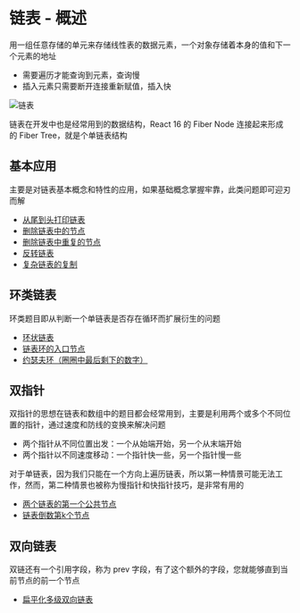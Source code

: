 # 链表 - 概述

用一组任意存储的单元来存储线性表的数据元素，一个对象存储着本身的值和下一个元素的地址

* 需要遍历才能查询到元素，查询慢
* 插入元素只需要断开连接重新赋值，插入快

![链表](https://notebook-images.oss-cn-chengdu.aliyuncs.com/data-structure/%E9%93%BE%E8%A1%A8.png)

链表在开发中也是经常用到的数据结构，React 16 的 Fiber Node 连接起来形成的 Fiber Tree，就是个单链表结构

## 基本应用

主要是对链表基本概念和特性的应用，如果基础概念掌握牢靠，此类问题即可迎刃而解

* [从尾到头打印链表](https://github.com/zg-zhang/notebook/blob/master/Interview/data-structure/%E9%93%BE%E8%A1%A8/%E4%BB%8E%E5%B0%BE%E5%88%B0%E5%A4%B4%E6%89%93%E5%8D%B0%E9%93%BE%E8%A1%A8.md)
* [删除链表中的节点](https://github.com/zg-zhang/notebook/blob/master/Interview/data-structure/%E9%93%BE%E8%A1%A8/%E5%88%A0%E9%99%A4%E9%93%BE%E8%A1%A8%E4%B8%AD%E7%9A%84%E8%8A%82%E7%82%B9.md)
* [删除链表中重复的节点](https://github.com/zg-zhang/notebook/blob/master/Interview/data-structure/%E9%93%BE%E8%A1%A8/%E5%88%A0%E9%99%A4%E9%93%BE%E8%A1%A8%E4%B8%AD%E9%87%8D%E5%A4%8D%E7%9A%84%E8%8A%82%E7%82%B9.md)
* [反转链表](https://github.com/zg-zhang/notebook/blob/master/Interview/data-structure/%E9%93%BE%E8%A1%A8/%E5%8F%8D%E8%BD%AC%E9%93%BE%E8%A1%A8.md)
* [复杂链表的复制](https://github.com/zg-zhang/notebook/blob/master/Interview/data-structure/%E9%93%BE%E8%A1%A8/%E5%A4%8D%E6%9D%82%E9%93%BE%E8%A1%A8%E7%9A%84%E5%A4%8D%E5%88%B6.md)

## 环类链表

环类题目即从判断一个单链表是否存在循环而扩展衍生的问题

* [环状链表](https://github.com/zg-zhang/notebook/blob/master/Interview/data-structure/%E9%93%BE%E8%A1%A8/%E7%8E%AF%E7%8A%B6%E9%93%BE%E8%A1%A8.md)
* [链表环的入口节点](https://github.com/zg-zhang/notebook/blob/master/Interview/data-structure/%E9%93%BE%E8%A1%A8/%E9%93%BE%E8%A1%A8%E4%B8%AD%E7%8E%AF%E7%9A%84%E5%85%A5%E5%8F%A3%E8%8A%82%E7%82%B9.md)
* [约瑟夫环（圈圈中最后剩下的数字）](https://github.com/zg-zhang/notebook/blob/master/Interview/data-structure/%E9%93%BE%E8%A1%A8/%E9%93%BE%E8%A1%A8%E5%80%92%E6%95%B0%E7%AC%ACk%E4%B8%AA%E8%8A%82%E7%82%B9.md)

## 双指针

双指针的思想在链表和数组中的题目都会经常用到，主要是利用两个或多个不同位置的指针，通过速度和防线的变换来解决问题

* 两个指针从不同位置出发：一个从始端开始，另一个从末端开始
* 两个指针以不同速度移动：一个指针快一些，另一个指针慢一些

对于单链表，因为我们只能在一个方向上遍历链表，所以第一种情景可能无法工作，然而，第二种情景也被称为慢指针和快指针技巧，是非常有用的

* [两个链表的第一个公共节点](https://github.com/zg-zhang/notebook/blob/master/Interview/data-structure/%E9%93%BE%E8%A1%A8/%E4%B8%A4%E4%B8%AA%E9%93%BE%E8%A1%A8%E7%9A%84%E7%AC%AC%E4%B8%80%E4%B8%AA%E5%85%AC%E5%85%B1%E8%8A%82%E7%82%B9.md)
* [链表倒数第k个节点](https://github.com/zg-zhang/notebook/blob/master/Interview/data-structure/%E9%93%BE%E8%A1%A8/%E9%93%BE%E8%A1%A8%E5%80%92%E6%95%B0%E7%AC%ACk%E4%B8%AA%E8%8A%82%E7%82%B9.md)

## 双向链表

双链还有一个引用字段，称为 prev 字段，有了这个额外的字段，您就能够直到当前节点的前一个节点

* [扁平化多级双向链表]()
